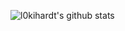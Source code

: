 ![l0kihardt's github stats](https://github-readme-stats.vercel.app/api?username=l0kihardt&show_icons=true&theme=dark&count_private=true)
